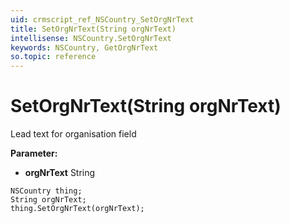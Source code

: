 ```yaml
---
uid: crmscript_ref_NSCountry_SetOrgNrText
title: SetOrgNrText(String orgNrText)
intellisense: NSCountry.SetOrgNrText
keywords: NSCountry, GetOrgNrText
so.topic: reference
---
```


# SetOrgNrText(String orgNrText)

Lead text for organisation field

**Parameter:** 
* **orgNrText** String

```crmscript
NSCountry thing;
String orgNrText;
thing.SetOrgNrText(orgNrText);
```

